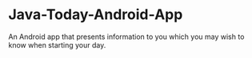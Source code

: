 # Java-Today-Android-App
An Android app that presents information to you which you may wish to know when starting your day.

